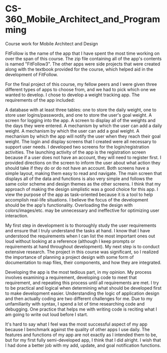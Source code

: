 # CS-360_Mobile_Architect_and_Programming

Course work for Mobile Architect and Design

FitFollow is the name of the app that I have spent the most time working on over the span of this course. The zip file containing all of the app's contents is named "FitFollow3". The other apps were side projects that were created along with the textbook provided for the course, which helped aid in the development of FitFollow.

For the final project of this course, my fellow peers and I were given three different types of apps to choose from, and we had to pick which one we wanted to develop. I chose to develop a weight tracking app. The requirements of the app included:

A database with at least three tables: one to store the daily weight, one to store user logins/passwords, and one to store the user's goal weight.
A screen for logging into the app.
A screen to display all of the weights and the days they were entered.
A mechanism by which the user can add a daily weight.
A mechanism by which the user can add a goal weight.
A mechanism by which the app will notify the user when they reach their goal weight.
The login and display screens that I created were all necessary to support user needs. I developed two screens for the login/registration activities. The launching activity of the app is the registration screen because if a user does not have an account, they will need to register first. I provided directions on the screen to inform the user about what action they should take if they do or do not have an account. Both screens have a simple layout, making them easy to read and navigate. The main screen that displays all of the data and functions is also very simple and follows the same color scheme and design themes as the other screens. I think that my approach of making the design simplistic was a good choice for this app. I view the purpose of the app as task-oriented because it is a tool to help accomplish real-life situations. I believe the focus of the development should be the app's functionality. Overloading the design with colors/images/etc. may be unnecessary and ineffective for optimizing user interaction.

My first step in development is to thoroughly study the user requirements and ensure that I truly understand the tasks at hand. I know that I have understood the requirements when I can list the most important ones out loud without looking at a reference (although I keep prompts or requirements at hand throughout development). My next step is to conduct extensive research. The project in this course was significant, so I realized the importance of planning a project design with some form of documentation to map files, their components, and how they are integrated.

Developing the app is the most tedious part, in my opinion. My process involves examining a requirement, developing code to meet that requirement, and repeating this process until all requirements are met. I try to be practical and logical when determining what should be developed first to make development easier. Understanding the logic of application design and then actually coding are two different challenges for me. Due to my unfamiliarity with syntax, I spend a lot of time researching code and debugging. One practice that helps me with writing code is reciting what I am going to write out loud before I start.

It's hard to say what I feel was the most successful aspect of my app because I benchmark against the quality of other apps I use daily. The features and functions of my app are not exactly as I intended them to be, but for my first fully semi-developed app, I think that I did alright. I wish that I had done a better job with my add, update, and goal notification functions.
